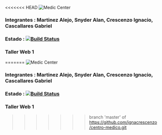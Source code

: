 <<<<<<< HEAD
![Medic Center](https://github.com/ignacrescenzo/centro-medico/blob/master/src/main/webapp/img/logo3.png)

### Integrantes :  Martinez Alejo, Snyder Alan, Crescenzo Ignacio, Cascallares Gabriel

### Estado :    [![Build Status](https://travis-ci.org/ignacrescenzo/centro-medico.svg?branch=master)](https://travis-ci.org/ignacrescenzo/centro-medico)

### Taller Web 1
=======
![Medic Center](https://github.com/ignacrescenzo/centro-medico/blob/master/src/main/webapp/img/logo3.png)

### Integrantes :  Martinez Alejo, Snyder Alan, Crescenzo Ignacio, Cascallares Gabriel

### Estado :    [![Build Status](https://travis-ci.org/ignacrescenzo/centro-medico.svg?branch=master)](https://travis-ci.org/ignacrescenzo/centro-medico)

### Taller Web 1
>>>>>>> branch 'master' of https://github.com/ignacrescenzo/centro-medico.git
